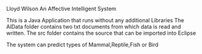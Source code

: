 Lloyd Wilson An Affective Intelligent System

This is a Java Application that runs without any additional Libraries
The AIData folder contains two txt documents from which data is read and written.
The src folder contains the source that can be imported into Eclipse

The system can predict types of Mammal,Reptile,Fish or Bird
